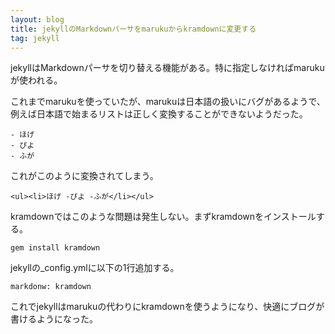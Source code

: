 ```yaml
---
layout: blog
title: jekyllのMarkdownパーサをmarukuからkramdownに変更する
tag: jekyll
---
```




jekyllはMarkdownパーサを切り替える機能がある。特に指定しなければmarukuが使われる。

これまでmarukuを使っていたが、marukuは日本語の扱いにバグがあるようで、例えば日本語で始まるリストは正しく変換することができないようだった。

    - ほげ
    - ぴよ
    - ふが

これがこのように変換されてしまう。

    <ul><li>ほげ -ぴよ -ふが</li></ul>

kramdownではこのような問題は発生しない。まずkramdownをインストールする。

    gem install kramdown

jekyllの_config.ymlに以下の1行追加する。

    markdonw: kramdown

これでjekyllはmarukuの代わりにkramdownを使うようになり、快適にブログが書けるようになった。
